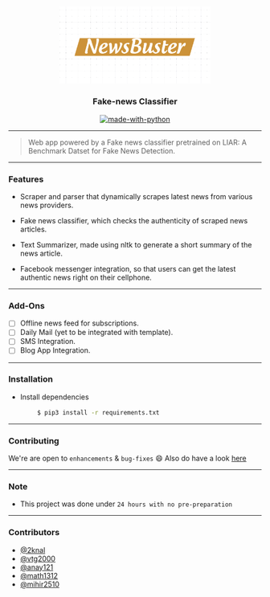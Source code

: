 <p align="center">
  <a href="" rel="noopener">
 <img width=300px src="./assets/Selection_013.png" alt="NewsBuster-logo"></a>
</p>

<h3 align="center">Fake-news Classifier</h3>

<div align="center">

[![made-with-python](https://img.shields.io/badge/Made%20with-Python-1f425f.svg)](https://www.python.org/)
<br>
</div>

------------------------------------------

> Web app powered by a Fake news classifier pretrained on LIAR: A Benchmark Datset for Fake News Detection.

------------------------------------------

### Features

- Scraper and parser that dynamically scrapes latest news from various news providers.

- Fake news classifier, which checks the authenticity of scraped news articles.

- Text Summarizer, made using nltk to generate a short summary of the news article.

- Facebook messenger integration, so that users can get the latest authentic news right on their cellphone.

------------------------------------------

### Add-Ons

- [ ] Offline news feed for subscriptions.
- [ ] Daily Mail (yet to be integrated with template).
- [ ] SMS Integration.
- [ ] Blog App Integration.

------------------------------------------

### Installation

* Install dependencies
```sh
        $ pip3 install -r requirements.txt
```
------------------------------------------
### Contributing

 We're are open to `enhancements` & `bug-fixes` :smile: Also do have a look [here](./CONTRIBUTING.md)

-------------------------------------------

### Note

- This project was done under `24 hours with no pre-preparation`

------------------------------------------
### Contributors

- [@2knal](https://github.com/2knal)
- [@vtg2000](https://github.com/vtg2000)
- [@anay121](https://github.com/anay121)
- [@math1312](https://github.com/math1312)
- [@mihir2510](https://github.com/mihir2510)
